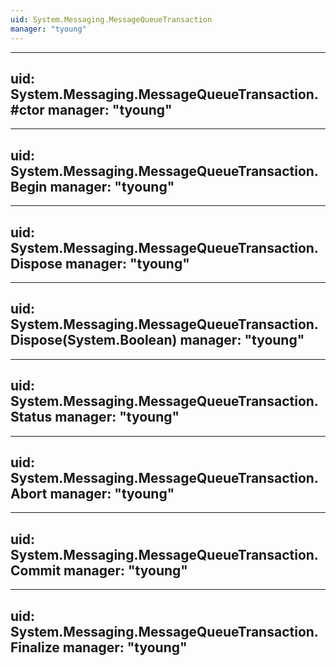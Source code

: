 ```yaml
---
uid: System.Messaging.MessageQueueTransaction
manager: "tyoung"
---
```


---
uid: System.Messaging.MessageQueueTransaction.#ctor
manager: "tyoung"
---

---
uid: System.Messaging.MessageQueueTransaction.Begin
manager: "tyoung"
---

---
uid: System.Messaging.MessageQueueTransaction.Dispose
manager: "tyoung"
---

---
uid: System.Messaging.MessageQueueTransaction.Dispose(System.Boolean)
manager: "tyoung"
---

---
uid: System.Messaging.MessageQueueTransaction.Status
manager: "tyoung"
---

---
uid: System.Messaging.MessageQueueTransaction.Abort
manager: "tyoung"
---

---
uid: System.Messaging.MessageQueueTransaction.Commit
manager: "tyoung"
---

---
uid: System.Messaging.MessageQueueTransaction.Finalize
manager: "tyoung"
---
